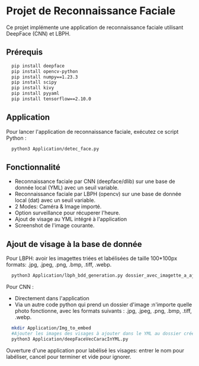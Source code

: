 # Projet de Reconnaissance Faciale

Ce projet implémente une application de reconnaissance faciale utilisant DeepFace (CNN) et LBPH.

## Prérequis

```bash
  pip install deepface
  pip install opencv-python
  pip install numpy==1.23.3
  pip install scipy
  pip install kivy
  pip install pyyaml
  pip install tensorflow==2.10.0
```

## Application

Pour lancer l'application de reconnaissance faciale, exécutez ce script Python :
```bash
  python3 Application/detec_face.py
```

## Fonctionnalité

  - Reconnaissance faciale par CNN (deepface/dlib) sur une base de donnée local (YML) avec un seuil variable. 
  - Reconnaissance faciale par LBPH (opencv) sur une base de donnée local (dat) avec un seuil variable. 
  - 2 Modes: Caméra & Image importé. 
  - Option surveillance pour récuperer l'heure.
  - Ajout de visage au YML intégré à l'application
  - Screenshot de l'image courante. 
  
## Ajout de visage à la base de donnée

Pour LBPH: avoir les imagettes triées et labélisées de taille 100*100px formats: .jpg, .jpeg, .png, .bmp, .tiff, .webp.
```bash
  python3 Application/lbph_bdd_generation.py dossier_avec_imagette_a_ajouter
```

Pour CNN : 
 - Directement dans l'application
 - Via un autre code python qui prend un dossier d'image :n'importe quelle photo fonctionne, avec les formats suivants : .jpg, .jpeg, .png, .bmp, .tiff, .webp.
```bash
  mkdir Application/Img_to_embed
  #Ajouter les images des visages à ajouter dans le YML au dossier créé
  python3 Application/deepFaceVecCaracInYML.py 
```
Ouverture d'une application pour labélisé les visages: entrer le nom pour labéliser, cancel pour terminer et vide pour ignorer.

